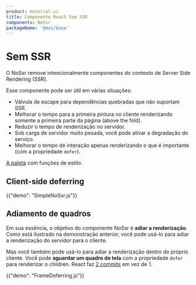 ```yaml
---
product: material-ui
title: Componente React Sem SSR
components: NoSsr
packageName: '@mui/base'
---
```


# Sem SSR

<p class="description">O NoSsr remove intencionalmente componentes do contexto de Server Side Rendering (SSR).</p>

Esse componente pode ser útil em várias situações:

- Válvula de escape para dependências quebradas que não suportam SSR.
- Melhorar o tempo para a primeira pintura no cliente renderizando somente a primeira parte da página (above the fold).
- Reduzir o tempo de renderização no servidor.
- Sob carga de servidor muito pesada, você pode ativar a degradação do serviço.
- Melhorar o tempo de interação apenas renderizando o que é importante (com a propriedade `defer`).

[A paleta](/system/palette/) com funções de estilo.

## Client-side deferring

{{"demo": "SimpleNoSsr.js"}}

## Adiamento de quadros

Em sua essência, o objetivo do componente NoSsr é **adiar a renderização**. Como está ilustrado na demonstração anterior, você pode usá-lo para adiar a renderização do servidor para o cliente.

Mas você também pode usá-lo para adiar a renderização dentro do próprio cliente. Você pode **aguardar um quadro de tela** com a propriedade `defer` para renderizar o children. React faz [2 commits](https://pt-br.reactjs.org/docs/strict-mode.html#detecting-unexpected-side-effects) em vez de 1.

{{"demo": "FrameDeferring.js"}}
